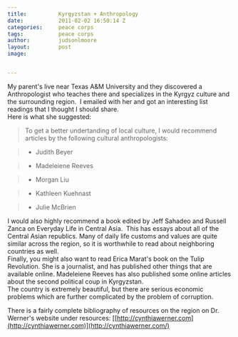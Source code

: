 ```yaml
---
title:			Kyrgyzstan + Anthropology
date:			2011-02-02 16:50:14 Z
categories:		peace corps
tags:			peace corps
author:			judsonlmoore
layout:			post
image:			


---
```


My parent's live near Texas A&M University and they discovered a Anthropologist who teaches there and specializes in the Kyrgyz culture and the surrounding region.  I emailed with her and got an interesting list readings that I thought I should share.  
Here is what she suggested:

> 

> To get a better undertanding of local culture, I would recommend articles by the following cultural anthropologists:



> 

> - Judith Beyer

> - Madeleiene Reeves

> - Morgan Liu

> - Kathleen Kuehnast

> - Julie McBrien

I would also highly recommend a book edited by Jeff Sahadeo and Russell Zanca on Everyday Life in Central Asia.  This has essays about all of the Central Asian republics. Many of daily life customs and values are quite similar across the region, so it is worthwhile to read about neighboring countries as well.   
Finally, you might also want to read Erica Marat's book on the Tulip Revolution. She is a journalist, and has published other things that are available online. Madeleiene Reeves has also published some online articles about the second political coup in Kyrgyzstan.   
The country is extremely beautiful, but there are serious economic problems which are further complicated by the problem of corruption.

There is a fairly complete bibliography of resources on the region on Dr. Werner's website under resources: [[http://cynthiawerner.com](http://cynthiawerner.com)](http://cynthiawerner.com/)
